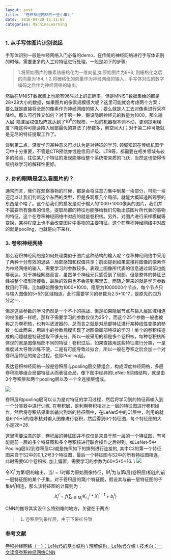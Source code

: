 ```yaml
---
layout: post
title:  "卷积神经网络的一些小事儿"
date:  2016-04-20 15:11:02
categories: MachineLearning
---
```


### 1. 从手写体图片识别说起

手写体识别一般是神经网络入门必备的demo，在传统的神经网络进行手写体识别的时候，需要更多的人工对特征进行处理，一般是如下的步骤: 

>1.将原始图片的像素值栅格化为一维向量,如原始图片为8\*8, 则栅格化之后的向量为164; \\
>2.将栅格化的向量作为神经网络的输入，手写体对应的数字编码之后作为神经网络的输出; 

然后在MNIST数据集上也能有96%以上的正确率，但是MNIST数据集给的都是28\*28大小的数据，如果图片的像素规模很大呢？这里可能就会考虑两个方案：要么就是直接将全部的像素作为神经网络的输入；要么就是人工去对像素进行采样降维。那么可行性又如何？对于第一种，假设隐层神经元的数量为1000，那么输入层-隐含层权值矩阵就达到了$10^9$的规模，一般的机器根本训不动，更别提用梯度下降这种可能会陷入局部最优的算法了(参数多，解空间大)；对于第二种可能就是无尽的特征提取工作了。

谈到第二点，深度学习某种意义可以认为是对特征的学习. 领域知识在传统机器学习中十分重要，不管是CTR预估亦或是信用评级、LTR等，都需要在相关领域有较多的经验，往往某几个特征的发现能够给整个系统带来质的飞跃，当然这也使得传统机器学习的解释性更好。

### 2. 你的眼睛是怎么看图片的？

通常而言，我们在观察事物的时候，都是会将注意力集中到某一块部分，可能一块还足以让我们判断这个东西的类型，但是多观察几个局部，就能大概知道所观察的东西是个啥了。这个给我们的启发是对于输入的1000\*1000像素的图片，我们并不需要所有像素的信息，提取局部的特征也能够给我们勾勒出该图片所代表的事物的特征。这个在卷积神经网络中对应的就是卷积核。另外，对图片进行采样模糊等变换，某种程度上也不会改变图片中事物的主要特征，这个在卷积神经网络中对应的就是pooling，也就是向下采样.

### 3. 卷积神经网络

那么卷积神经网络是如何处理类似于图片这种结构的输入呢？卷积神经网络中采用了两种十分有效的思路：局部感知和权值共享；前面提到如果直接将图像的像素作为神经网络的输入，需要学习的参数较多。表观上图像所代表的信息通过局部也能够表达，对于神经网络而言，虽然单个神经元只感受到了局部，但是整体的特征已经被整个模型所接收，最后的效果也不会差到哪里去，而随之带来的就是学习参数数目的下降。比如原始图像为1000\*1000，隐层为1000000个节点，每个节点只与输入图像的5\*5的区域相连，此时需要学习的参数为2.5\*10^7，是原先的四万分之一. 

但是这些参数的学习仍然是一个不小的挑战，但是如果隐层节点与输入层区域相连的权值都一样呢，那样子需要学习的参数仅仅为25个，而这个25个参数一般也被称之为卷积核，也有叫滤波器的，总而言之就是对局部特征进行某种线性变换的参数！如此而来，用较小的参数规模实现了对图像局部特征的学习！单个的卷积核造成的问题就是特征提取不够充分，所以一般采用的都是多个卷积核，每种卷积核所体现的就是图像局部不同的特征！卷积过后，如果直接用这些特征进行分类，一是维度过大导致训练不便，二是有可能导致过拟合，所以一般在卷积之后会加一个对卷积层特征的聚合过程，也即Pooling层。

表达卷积神经网络一般是卷积层与pooling层交替组合，构成深度神经网络，多层卷积能够组合局部特征从而表征全局，像下图中经典的LeNet-5网络结构，就是由3个卷积层和两个pooling层以及一个全连接层组成。

![](http://7pn4yt.com1.z0.glb.clouddn.com/blog-lenet.jpg)

卷积层和pooling层可以认为是对特征的学习过程，然后将学习到的特征再输入到一个分类器中进行训练. 在卷积层，是利用卷积核对上一层的特征图进行卷积操作，然后将卷积结果重新输出到新的特征图中，在LeNet5中的C1层中，利用的就是6个5\*5的卷积核对输入图像进行卷积，然后得到6个特征图，每个特征图的大小是28\*28. 

这里需要注意的是，卷积层的特征图并不仅仅是来自于前一层的一个特征图，有可能是前一层的多个特征图和多个卷积核进行联合操作之后得到，如LeNet-5中Pooling层S2到卷积层C3就是按照如下的排列进行连接的, 其中C3的第一个特征图来自于S2中的0,1,2号3个特征图，最后一个特征图与S2中的所有特征图相连，此时需要60个卷积核. 加上偏置，需要学习的参数为60\*5\*5+16. \\
![](http://images2015.cnblogs.com/blog/743682/201604/743682-20160421101636460-1080820356.png)

令$X_i^l$ 为第$l$层的输出，当$l=1$时即为原始图像特征，$M_j^l$为与第$l$层(卷积层)相连的前一层特征图的某个子集，对于卷积层的第j个特征图，假设其与前一层特征图的子集$M_j^l$相连，那么该特征图的计算则为：
$$
X_j^l = f(\sum_{i\in M_j^l}K^l_{i,j}*X_i^{l-1} + b_j^l)
$$




CNN的推导其实没什么特别难的地方，关键在于两点:

> 1. 卷积层到采样层，由于下采样导致

### 参考文献

[卷积神经网络（一）：LeNet5的基本结构](http://blog.csdn.net/xuanyuansen/article/details/41800721) \\
[理解结构，LeNet5介绍](http://blog.csdn.net/kaido0/article/details/53161684) \\
[技术向：一文读懂卷积神经网络CNN](http://dataunion.org/11692.html)